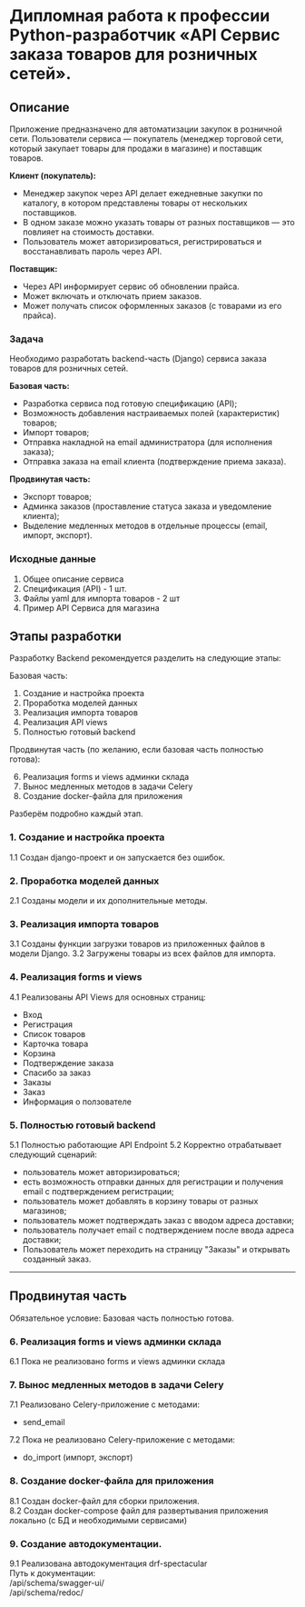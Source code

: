 # Дипломная работа к профессии Python-разработчик «API Сервис заказа товаров для розничных сетей».

## Описание

Приложение предназначено для автоматизации закупок в розничной сети. Пользователи сервиса — покупатель (менеджер торговой сети, который закупает товары для продажи в магазине) и поставщик товаров.

**Клиент (покупатель):**

- Менеджер закупок через API делает ежедневные закупки по каталогу, в котором
  представлены товары от нескольких поставщиков.
- В одном заказе можно указать товары от разных поставщиков — это
  повлияет на стоимость доставки.
- Пользователь может авторизироваться, регистрироваться и восстанавливать пароль через API.
    
**Поставщик:**

- Через API информирует сервис об обновлении прайса.
- Может включать и отключать прием заказов.
- Может получать список оформленных заказов (с товарами из его прайса).


### Задача

Необходимо разработать backend-часть (Django) сервиса заказа товаров для розничных сетей.

**Базовая часть:**
* Разработка сервиса под готовую спецификацию (API);
* Возможность добавления настраиваемых полей (характеристик) товаров;
* Импорт товаров;
* Отправка накладной на email администратора (для исполнения заказа);
* Отправка заказа на email клиента (подтверждение приема заказа).

**Продвинутая часть:**
* Экспорт товаров;
* Админка заказов (проставление статуса заказа и уведомление клиента);
* Выделение медленных методов в отдельные процессы (email, импорт, экспорт).

### Исходные данные
 
1. Общее описание сервиса
1. Спецификация (API) - 1 шт.
1. Файлы yaml для импорта товаров - 2 шт
1. Пример API Сервиса для магазина 

## Этапы разработки

Разработку Backend рекомендуется разделить на следующие этапы:

Базовая часть:
1. Создание и настройка проекта
2. Проработка моделей данных
3. Реализация импорта товаров
4. Реализация API views
5. Полностью готовый backend

Продвинутая часть (по желанию, если базовая часть полностью готова):

6. Реализация forms и views админки склада
7. Вынос медленных методов в задачи Celery
8. Создание docker-файла для приложения



Разберём подробно каждый этап.

### 1. Создание и настройка проекта

1.1 Cоздан django-проект и он запускается без ошибок.

### 2. Проработка моделей данных

2.1 Созданы модели и их дополнительные методы.

### 3. Реализация импорта товаров

3.1 Созданы функции загрузки товаров из приложенных файлов в модели Django.
3.2 Загружены товары из всех файлов для импорта.

### 4. Реализация forms и views

4.1 Реализованы API Views для основных страниц:
   - Вход
   - Регистрация
   - Список товаров
   - Карточка товара
   - Корзина
   - Подтверждение заказа
   - Спасибо за заказ
   - Заказы
   - Заказ
   - Информация о ползователе

### 5. Полностью готовый backend

5.1 Полностью работающие API Endpoint
5.2 Корректно отрабатывает следующий сценарий:
   - пользователь может авторизироваться;
   - есть возможность отправки данных для регистрации и получения email с подтверждением регистрации;
   - пользователь может добавлять в корзину товары от разных магазинов;
   - пользователь может подтверждать заказ с вводом адреса доставки;
   - пользователь получает email с подтверждением после ввода адреса доставки;
   - Пользователь может переходить на страницу "Заказы" и открывать созданный заказ.

---

## Продвинутая часть

Обязательное условие: Базовая часть полностью готова.

### 6. Реализация forms и views админки склада  
6.1 Пока не реализовано forms и views админки склада

### 7. Вынос медленных методов в задачи Celery

7.1 Реализовано Celery-приложение c методами:
   - send_email

7.2 Пока не реализовано Celery-приложение c методами:  
   - do_import (импорт, экспорт)


### 8. Создание docker-файла для приложения  
8.1 Создан docker-файл для сборки приложения.  
8.2 Создан docker-compose файл для развертывания приложения локально (с БД и необходимыми сервисами)

### 9. Создание автодокументации.
9.1 Реализована автодокументация drf-spectacular  
Путь к документации:  
/api/schema/swagger-ui/  
/api/schema/redoc/
